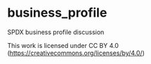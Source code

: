 # business_profile
SPDX business profile discussion

This work is licensed under CC BY 4.0 (https://creativecommons.org/licenses/by/4.0/)
